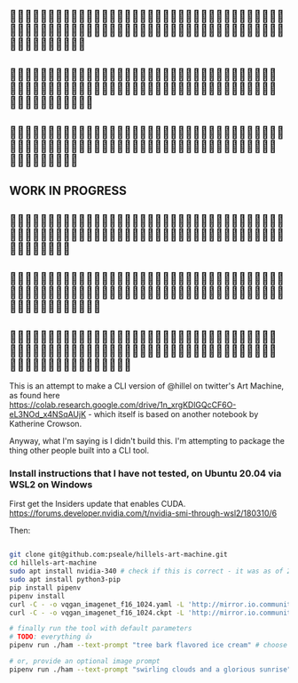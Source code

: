 ﻿
## 👷👩‍🏭👷👷👩‍🏭👨‍🏭👷👩‍🏭👨‍🏭👷👨‍🏭👨‍🏭👷👷👨‍🏭👨‍🏭👨‍🏭👩‍🏭👷👷👷👷👨‍🏭👷👷👨‍🏭👷👨‍🏭👨‍🏭👩‍🏭👨‍🏭👷👩‍🏭👷👨‍🏭👨‍🏭👷👨‍🏭👨‍🏭👩‍🏭👨‍🏭👩‍🏭👨‍🏭👩‍🏭👷👨‍🏭👩‍🏭👩‍🏭👩‍🏭👨‍🏭
## 👷👨‍🏭👨‍🏭👩‍🏭👨‍🏭👷👷👷👩‍🏭👨‍🏭👷👷👷👩‍🏭👩‍🏭👩‍🏭👨‍🏭👩‍🏭👨‍🏭👷👨‍🏭👷👨‍🏭👷👨‍🏭👩‍🏭👩‍🏭👩‍🏭👩‍🏭👨‍🏭👩‍🏭👷👷👨‍🏭👩‍🏭👨‍🏭👨‍🏭👷👷👨‍🏭👩‍🏭👷👷👨‍🏭👷👨‍🏭👨‍🏭👷👨‍🏭👷
## 👨‍🏭👷👷👷👷👨‍🏭👷👩‍🏭👨‍🏭👨‍🏭👨‍🏭👩‍🏭👨‍🏭👩‍🏭👨‍🏭👨‍🏭👨‍🏭👷👨‍🏭👨‍🏭👩‍🏭👨‍🏭👨‍🏭👷👩‍🏭👩‍🏭👷👨‍🏭👷👷👷👩‍🏭👷👩‍🏭👷👷👨‍🏭👷👷👨‍🏭👷👨‍🏭👷👷👩‍🏭👩‍🏭👷👩‍🏭👨‍🏭👩‍🏭
## WORK IN PROGRESS
## 👩‍🏭👷👷👨‍🏭👷👩‍🏭👩‍🏭👷👩‍🏭👷👩‍🏭👨‍🏭👩‍🏭👨‍🏭👨‍🏭👩‍🏭👷👩‍🏭👩‍🏭👩‍🏭👷👷👩‍🏭👩‍🏭👷👷👩‍🏭👷👨‍🏭👩‍🏭👷👨‍🏭👨‍🏭👷👨‍🏭👨‍🏭👩‍🏭👷👩‍🏭👷👷👩‍🏭👨‍🏭👷👷👷👩‍🏭👷👨‍🏭👨‍🏭
## 👨‍🏭👷👷👩‍🏭👨‍🏭👨‍🏭👨‍🏭👷👨‍🏭👷👨‍🏭👨‍🏭👨‍🏭👷👩‍🏭👨‍🏭👷👨‍🏭👷👷👨‍🏭👨‍🏭👩‍🏭👨‍🏭👩‍🏭👨‍🏭👨‍🏭👩‍🏭👩‍🏭👩‍🏭👨‍🏭👨‍🏭👷👷👷👨‍🏭👨‍🏭👷👩‍🏭👩‍🏭👩‍🏭👩‍🏭👨‍🏭👷👷👨‍🏭👷👩‍🏭👩‍🏭👷
## 👷👨‍🏭👩‍🏭👷👷👩‍🏭👩‍🏭👨‍🏭👨‍🏭👩‍🏭👩‍🏭👷👷👩‍🏭👷👷👨‍🏭👨‍🏭👨‍🏭👩‍🏭👷👷👩‍🏭👨‍🏭👷👨‍🏭👨‍🏭👩‍🏭👨‍🏭👩‍🏭👷👨‍🏭👨‍🏭👩‍🏭👨‍🏭👷👨‍🏭👩‍🏭👩‍🏭👨‍🏭👩‍🏭👩‍🏭👨‍🏭👩‍🏭👩‍🏭👩‍🏭👷👷👨‍🏭👨‍🏭

This is an attempt to make a CLI version of @hillel on twitter's Art Machine, as found here https://colab.research.google.com/drive/1n_xrgKDlGQcCF6O-eL3NOd_x4NSqAUjK - which itself is based on another notebook by Katherine Crowson.

Anyway, what I'm saying is I didn't build this. I'm attempting to package the thing other people built into a CLI tool.

### Install instructions that I have not tested, on Ubuntu 20.04 via WSL2 on Windows

First get the Insiders update that enables CUDA. https://forums.developer.nvidia.com/t/nvidia-smi-through-wsl2/180310/6

Then:

``` bash

git clone git@github.com:pseale/hillels-art-machine.git
cd hillels-art-machine
sudo apt install nvidia-340 # check if this is correct - it was as of 2021-08-16
sudo apt install python3-pip
pip install pipenv
pipenv install
curl -C - -o vqgan_imagenet_f16_1024.yaml -L 'http://mirror.io.community/blob/vqgan/vqgan_imagenet_f16_1024.yaml'
curl -C - -o vqgan_imagenet_f16_1024.ckpt -L 'http://mirror.io.community/blob/vqgan/vqgan_imagenet_f16_1024.ckpt'

# finally run the tool with default parameters
# TODO: everything 👍
pipenv run ./ham --text-prompt "tree bark flavored ice cream" # choose better words

# or, provide an optional image prompt
pipenv run ./ham --text-prompt "swirling clouds and a glorious sunrise" --image-prompt 'https://pbs.twimg.com/media/E8DTA6MXEAIHVE_?format=jpg&name=4096x4096'
```